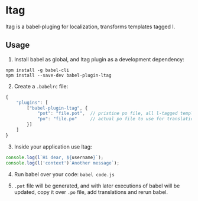 # ltag
ltag is a babel-pluging for localization, transforms templates tagged l.

## Usage
1. Install babel as global, and ltag plugin as a development dependency:
```
npm install -g babel-cli
npm install --save-dev babel-plugin-ltag
```

2. Create a `.babelrc` file:
```javascript
{
	"plugins": [
		["babel-plugin-ltag", {
			"pot": "file.pot",	// pristine po file, all l-tagged templates inside source are written here
			"po": "file.po"		// actual po file to use for translation
		}]
	]
}
```

3. Inside your application use ltag:
```javascript
console.log(l`Hi dear, ${username}`);
console.log(l('context')`Another message`);
```

4. Run babel over your code:
```babel code.js```

5. `.pot` file will be generated, and with later executions of babel will be updated, copy it over `.po` file, add translations and rerun babel.

